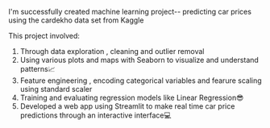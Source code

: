 I'm successfully created machine learning project-- predicting car prices using the cardekho data set from Kaggle

This project involved:
1. Through data exploration , cleaning and outlier removal
2. Using various plots and maps with Seaborn to visualize and understand patterns📈
3. Feature engineering , encoding categorical variables and fearure scaling using standard scaler
4. Training and evaluating regression models like Linear Regression😎
5. Developed a web app using Streamlit to make real time car price predictions through an interactive interface💻

